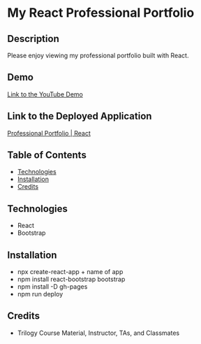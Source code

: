 # My React Professional Portfolio

## Description 

Please enjoy viewing my professional portfolio built with React.

## Demo

[Link to the YouTube Demo](https://youtu.be/hYnI8vrY9xI)

## Link to the Deployed Application
[Professional Portfolio | React](https://1jorcarver.github.io/react-portfolio/)

## Table of Contents
* [Technologies](#technologies)
* [Installation](#installation)
* [Credits](#credits)

## Technologies
- React
- Bootstrap

## Installation
- npx create-react-app + name of app
- npm install react-bootstrap bootstrap
- npm install -D gh-pages
- npm run deploy

## Credits
- Trilogy Course Material, Instructor, TAs, and Classmates